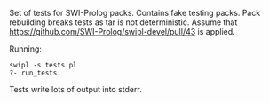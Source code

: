 Set of tests for SWI-Prolog packs. Contains fake testing packs. Pack rebuilding breaks tests
as tar is not deterministic. Assume that https://github.com/SWI-Prolog/swipl-devel/pull/43 is applied.

Running:

```
swipl -s tests.pl
?- run_tests.
```

Tests write lots of output into stderr.